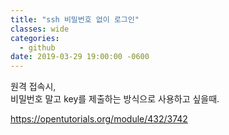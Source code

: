 ```yaml
---
title: "ssh 비밀번호 없이 로그인"
classes: wide
categories:
  - github
date: 2019-03-29 19:00:00 -0600
---
```


원격 접속시,  
비밀번호 말고 key를 제출하는 방식으로 사용하고 싶을때.  

https://opentutorials.org/module/432/3742
